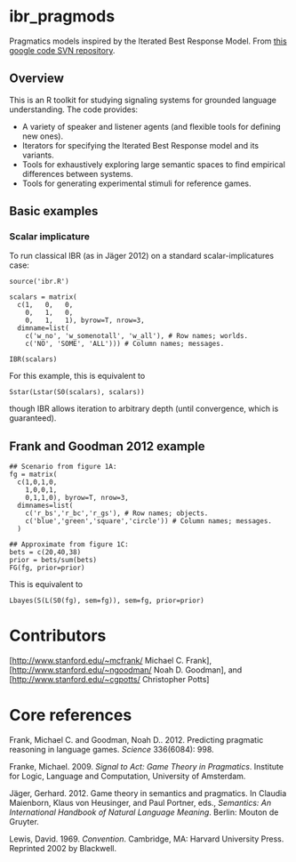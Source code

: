 ibr_pragmods
============

Pragmatics models inspired by the Iterated Best Response Model. From [this google code SVN repository](http://code.google.com/p/pragmods).

## Overview ##

This is an R toolkit for studying signaling systems for grounded language understanding. The code provides:

- A variety of speaker and listener agents (and flexible tools for defining new ones).
- Iterators for specifying the Iterated Best Response model and its variants.
- Tools for exhaustively exploring large semantic spaces to find empirical differences between systems.
- Tools for generating experimental stimuli for reference games.

## Basic examples ##

### Scalar implicature ###

To run classical IBR (as in Jäger 2012) on a standard scalar-implicatures case:

```
source('ibr.R')

scalars = matrix(
  c(1,   0,   0,
    0,   1,   0,
    0,   1,   1), byrow=T, nrow=3,
  dimname=list(
    c('w_no', 'w_somenotall', 'w_all'), # Row names; worlds.
    c('NO', 'SOME', 'ALL'))) # Column names; messages.

IBR(scalars)
```

For this example, this is equivalent to

```
Sstar(Lstar(S0(scalars), scalars))
```

though IBR allows iteration to arbitrary depth (until convergence, which is guaranteed).


## Frank and Goodman 2012 example ##

```
## Scenario from figure 1A:
fg = matrix(
  c(1,0,1,0,
    1,0,0,1,
    0,1,1,0), byrow=T, nrow=3,
  dimnames=list(
    c('r_bs','r_bc','r_gs'), # Row names; objects.
    c('blue','green','square','circle')) # Column names; messages.
  )

## Approximate from figure 1C:
bets = c(20,40,38)
prior = bets/sum(bets)
FG(fg, prior=prior)
```

This is equivalent to 

```
Lbayes(S(L(S0(fg), sem=fg)), sem=fg, prior=prior)
```


# Contributors #

[http://www.stanford.edu/~mcfrank/ Michael C. Frank], 
[http://www.stanford.edu/~ngoodman/ Noah D. Goodman], and
[http://www.stanford.edu/~cgpotts/ Christopher Potts]


# Core references #

Frank, Michael C. and Goodman, Noah D.. 2012. Predicting pragmatic reasoning in language games. _Science_ 336(6084): 998.

Franke, Michael. 2009. _Signal to Act: Game Theory in Pragmatics_. Institute for Logic, Language and Computation, University of Amsterdam.

Jäger, Gerhard. 2012. Game theory in semantics and pragmatics. In Claudia Maienborn, Klaus von Heusinger, and Paul Portner, eds., _Semantics: An International Handbook of Natural Language Meaning_. Berlin: Mouton de Gruyter.

Lewis, David. 1969. _Convention_. Cambridge, MA: Harvard University Press. Reprinted 2002 by Blackwell.